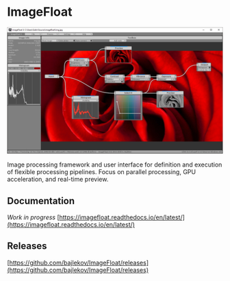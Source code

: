 ImageFloat
==========

![ImageFloat](https://raw.githubusercontent.com/bajlekov/ImageFloat/master/doc/source/preview.png)

Image processing framework and user interface for definition and execution of flexible processing pipelines. Focus on parallel processing, GPU acceleration, and real-time preview.

Documentation
-------------
_Work in progress_
[https://imagefloat.readthedocs.io/en/latest/](https://imagefloat.readthedocs.io/en/latest/)

Releases
--------
[https://github.com/bajlekov/ImageFloat/releases](https://github.com/bajlekov/ImageFloat/releases)
